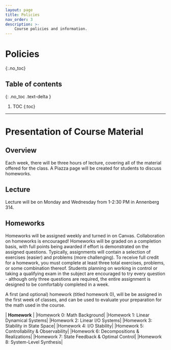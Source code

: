 ```yaml
---
layout: page
title: Policies
nav_order: 3
description: >-
    Course policies and information.
---
```


# Policies
{:.no_toc}

## Table of contents
{: .no_toc .text-delta }

1. TOC
{:toc}

---

# Presentation of Course Material

## Overview
Each week, there will be three hours of lecture, covering all of the material offered for the class. A Piazza page will be created for students to discuss homeworks. 

## Lecture
Lecture will be on Monday and Wednesday from 1-2:30 PM in Annenberg 314.

## Homeworks
Homeworks will be assigned weekly and turned in on Canvas. Collaboration on homeworks is encouraged! Homeworks will be graded on a completion basis, with full points being awarded if effort is demonstrated on the assigned questions. Typically, assignments will contain a selection of exercises (easier) and problems (more challenging). To receive full credit for a homework, you must complete at least three total exercises, problems, or some combination thereof. Students planning on working in control or taking a qualifying exam in the subject are encouraged to try every question - although only three questions are required, the entire assignment is designed to be comfortably completed in a week.

A first (and optional) homework (titled homework 0), will be be assigned in the first week of classes, and can be used to evaluate your preparation for the math used in the course.

| **Homework** |
|Homework 0: Math Background|
|Homework 1: Linear Dynamical Systems|
|Homework 2: Linear I/O Systems|
|Homework 3: Stability in State Space|
|Homework 4: I/O Stability|
|Homework 5: Controllability & Observability|
|Homework 6: Decompositions & Realizations|
|Homework 7: State Feedback & Optimal Control|
|Homework 8: System-Level Synthesis|